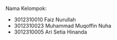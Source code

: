 Nama Kelompok: 

- 3012310010 Faiz Nurullah
- 3012310023 Muhammad Muqoffin Nuha
- 3012310005 Ari Setia Hinanda
